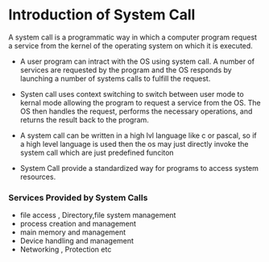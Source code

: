 # Introduction of System Call
A system call is a programmatic way in which a computer program request a service from the kernel of the operating system on which it is executed.
 - A user program can intract with the OS using system call. A number of services are requested by the program and the OS responds by launching a number of systems calls to fulfill the request.

 - Systen call uses context switching to switch between user mode to kernal mode allowing the program to request a service from the OS. The OS then handles the request, performs the necessary operations, and returns the result back to the program.

 - A system call can be written in a high lvl language like c or pascal, so if a high level language is used then the os may just directly invoke the system call which are just predefined funciton

 - System Call provide a standardized way for programs to access system resources.

 ### Services Provided by System Calls
 - file access , Directory,file system management
 - process creation and management
 - main memory and management   
 - Device handling and management
 - Networking , Protection etc
   